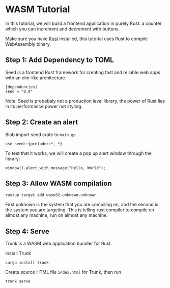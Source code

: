 # WASM Tutorial

In this tutorial, we will build a frontend application in purely Rust: a counter which you can increment and decrement with buttons.

Make sure you have [Rust](https://www.rust-lang.org/tools/install) installed, this tutorial uses Rust to compile WebAssembly binary.

## Step 1: Add Dependency to TOML

Seed is a frontend Rust framework for creating fast and reliable web apps with an elm-like architecture.

```
[dependencies]
seed = "0.9"
```

Note: Seed is probabaly not a production level library, the power of Rust lies in its performance power not styling.

## Step 2: Create an alert

Blob import seed crate to `main.go`

```
use seed::{prelude::*, *}
```

To test that it works, we will create a pop up alert window through the library:

```
window().alert_with_message("Hello, World");
```

## Step 3: Allow WASM compilation

```
rustup target add wasm32-unknown-unknown
```

First unknown is the system that you are compiling on, and the second is the system you are targeting.
This is telling rust compiler to compile on almost any machine, run on almost any machine.

## Step 4: Serve

Trunk is a WASM web application bundler for Rust.

Install Trunk

```
cargo install trunk
```

Create source HTML file `index.html` for Trunk, then run

```
trunk serve
```
